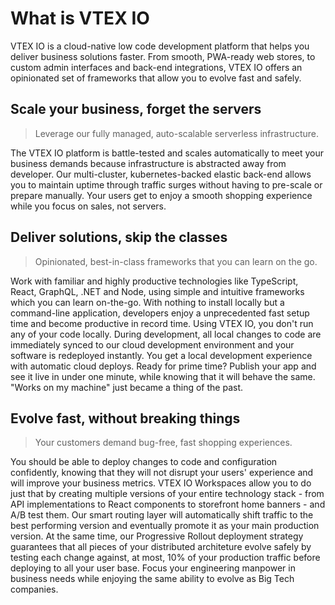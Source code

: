 # What is VTEX IO

VTEX IO is a cloud-native low code development platform that helps you deliver business solutions faster. From smooth, PWA-ready web stores, to custom admin interfaces and back-end integrations, VTEX IO offers an opinionated set of frameworks that allow you to evolve fast and safely.

## Scale your business, forget the servers

> Leverage our fully managed, auto-scalable serverless infrastructure.

The VTEX IO platform is battle-tested and scales automatically to meet your business demands because infrastructure is abstracted away from developer. Our multi-cluster, kubernetes-backed elastic back-end allows you to maintain uptime through traffic surges without having to pre-scale or prepare manually. Your users get to enjoy a smooth shopping experience while you focus on sales, not servers.

## Deliver solutions, skip the classes

> Opinionated, best-in-class frameworks that you can learn on the go.

Work with familiar and highly productive technologies like TypeScript, React, GraphQL, .NET and Node, using simple and intuitive frameworks which you can learn on-the-go. With nothing to install locally but a command-line application, developers enjoy a unprecedented fast setup time and become productive in record time. Using VTEX IO, you don't run any of your code locally. During development, all local changes to code are immediately synced to our cloud development environment and your software is redeployed instantly. You get a local development experience with automatic cloud deploys. Ready for prime time? Publish your app and see it live in under one minute, while knowing that it will behave the same. "Works on my machine" just became a thing of the past.

## Evolve fast, without breaking things

> Your customers demand bug-free, fast shopping experiences.

You should be able to deploy changes to code and configuration confidently, knowing that they will not disrupt your users' experience and will improve your business metrics. VTEX IO Workspaces allow you to do just that by creating multiple versions of your entire technology stack - from API implementations to React components to storefront home banners - and A/B test them. Our smart routing layer will automatically shift traffic to the best performing version and eventually promote it as your main production version. At the same time, our Progressive Rollout deployment strategy guarantees that all pieces of your distributed architeture evolve safely by testing each change against, at most, 10% of your production traffic before deploying to all your user base. Focus your engineering manpower in business needs while enjoying the same ability to evolve as Big Tech companies.

